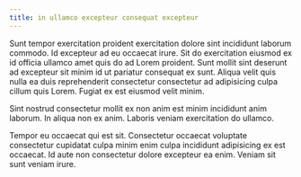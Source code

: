 ```yaml
---
title: in ullamco excepteur consequat excepteur
---
```


Sunt tempor exercitation proident exercitation dolore sint incididunt laborum commodo. Id excepteur ad eu occaecat irure. Sit do exercitation eiusmod ex id officia ullamco amet quis do ad Lorem proident. Sunt mollit sint deserunt ad excepteur sit minim id ut pariatur consequat ex sunt. Aliqua velit quis nulla ea duis reprehenderit consectetur consectetur ad adipisicing culpa cillum quis Lorem. Fugiat ex est eiusmod velit minim.

Sint nostrud consectetur mollit ex non anim est minim incididunt anim laborum. In aliqua non ex anim. Laboris veniam exercitation do ullamco.

Tempor eu occaecat qui est sit. Consectetur occaecat voluptate consectetur cupidatat culpa minim enim culpa incididunt adipisicing ex est occaecat. Id aute non consectetur dolore excepteur ea enim. Veniam sit sunt veniam irure.